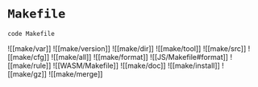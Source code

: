 # `Makefile`

```
code Makefile
```

![[make/var]]
![[make/version]]
![[make/dir]]
![[make/tool]]
![[make/src]]
![[make/cfg]]
![[make/all]]
![[make/format]]
![[JS/Makefile#format]]
![[make/rule]]
![[WASM/Makefile]]
![[make/doc]]
![[make/install]]
![[make/gz]]
![[make/merge]]
